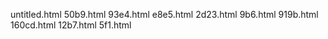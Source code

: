 untitled.html
50b9.html
93e4.html
e8e5.html
2d23.html
9b6.html
919b.html
160cd.html
12b7.html
5f1.html

